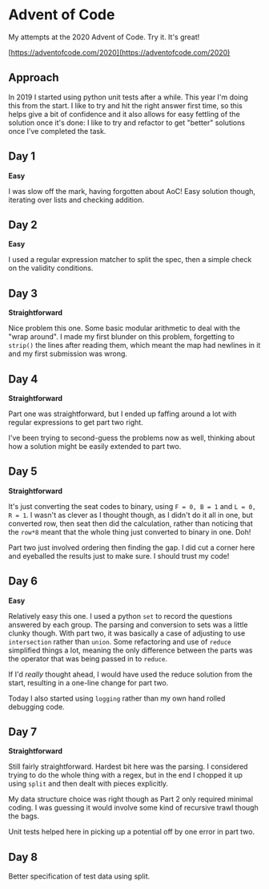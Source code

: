 # Advent of Code

My attempts at the 2020 Advent of Code. Try it. It's great!

[https://adventofcode.com/2020](https://adventofcode.com/2020)

## Approach

In 2019 I started using python unit tests after a while. This year I'm doing this from the start. I like to try and hit the right answer first time, so this helps give a bit of confidence and it also allows for easy fettling of the solution once it's done: I like to try and refactor to get "better" solutions once I've completed the task.

## Day 1

**Easy**

I was slow off the mark, having forgotten about AoC! Easy solution though, iterating over lists and checking addition.

## Day 2

**Easy**

I used a regular expression matcher to split the spec, then a simple check on the validity conditions. 

## Day 3

**Straightforward**

Nice problem this one. Some basic modular arithmetic to deal with the "wrap around". I made my first blunder on this problem, forgetting to `strip()` the lines after reading them, which meant the map had newlines in it and my first submission was wrong.

## Day 4

**Straightforward**

Part one was straightforward, but I ended up faffing around a lot with regular expressions to get part two right.

I've been trying to second-guess the problems now as well, thinking about how a solution might be easily extended to part two. 

## Day 5

**Straightforward**

It's just converting the seat codes to binary, using `F = 0, B = 1` and `L = 0, R = 1`. I wasn't as clever as I thought though, as I didn't do it all in one, but converted row, then seat then did the calculation, rather than noticing that the `row*8` meant that the whole thing just converted to binary in one. Doh!

Part two just involved ordering then finding the gap. I did cut a corner here and eyeballed the results just to make sure. I should trust my code!

## Day 6

**Easy**

Relatively easy this one. I used a python `set` to record the questions answered by each group. The parsing and conversion to sets was a little clunky though. With part two, it was basically a case of adjusting to use `intersection` rather than `union`. Some refactoring and use of `reduce` simplified things a lot, meaning the only difference between the parts was the operator that was being passed in to `reduce`.

If I'd *really* thought ahead, I would have used the reduce solution from the start, resulting in a one-line change for part two. 

Today I also started using `logging` rather than my own hand rolled debugging code. 

## Day 7

**Straightforward**

Still fairly straightforward. Hardest bit here was the parsing. I considered trying to do the whole thing with a regex, but in the end I chopped it up using `split` and then dealt with pieces explicitly.

My data structure choice was right though as Part 2 only required minimal coding. I was guessing it would involve some kind of recursive trawl though the bags.

Unit tests helped here in picking up a potential off by one error in part two.

## Day 8

Better specification of test data using split.
